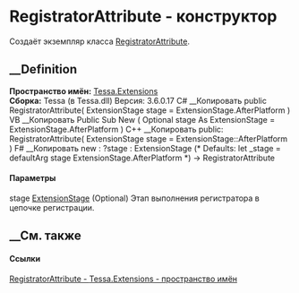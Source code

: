# RegistratorAttribute - конструктор
Создаёт экземпляр класса
[RegistratorAttribute](T_Tessa_Extensions_RegistratorAttribute.htm).
## __Definition
 **Пространство имён:** [Tessa.Extensions](N_Tessa_Extensions.htm)  
 **Сборка:** Tessa (в Tessa.dll) Версия: 3.6.0.17
C# __Копировать
     public RegistratorAttribute(
    	ExtensionStage stage = ExtensionStage.AfterPlatform
    )
VB __Копировать
     Public Sub New ( 
    	Optional stage As ExtensionStage = ExtensionStage.AfterPlatform
    )
C++ __Копировать
     public:
    RegistratorAttribute(
    	ExtensionStage stage = ExtensionStage::AfterPlatform
    )
F# __Копировать
     new : 
            ?stage : ExtensionStage 
    (* Defaults:
            let _stage = defaultArg stage ExtensionStage.AfterPlatform
    *)
    -> RegistratorAttribute
#### Параметры
stage [ExtensionStage](T_Tessa_Extensions_ExtensionStage.htm) (Optional)
    Этап выполнения регистратора в цепочке регистрации.
##  __См. также
#### Ссылки
[RegistratorAttribute - ](T_Tessa_Extensions_RegistratorAttribute.htm)
[Tessa.Extensions - пространство имён](N_Tessa_Extensions.htm)
